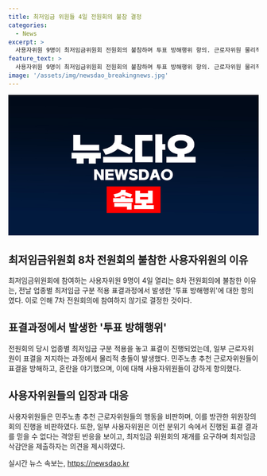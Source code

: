 ```yaml
---
title: 최저임금 위원들 4일 전원회의 불참 결정
categories:
  - News
excerpt: >
  사용자위원 9명이 최저임금위원회 전원회의 불참하며 투표 방해행위 항의. 근로자위원 물리적 충돌로 최저임금 업종별 구분 적용 부결. 사용자위원 민주노총 근로자위원들의 행태는 민주적 회의체에서 일어날 수 없는 행위 비판. 한국경영자총협회 관계자 분위기 속에서 진행된 표결 결과를 믿을 수 없다며 최저임금 삭감안 제출 의견도 있다고 전했다.
feature_text: >
  사용자위원 9명이 최저임금위원회 전원회의 불참하며 투표 방해행위 항의. 근로자위원 물리적 충돌로 최저임금 업종별 구분 적용 부결. 사용자위원 민주노총 근로자위원들의 행태는 민주적 회의체에서 일어날 수 없는 행위 비판. 한국경영자총협회 관계자 분위기 속에서 진행된 표결 결과를 믿을 수 없다며 최저임금 삭감안 제출 의견도 있다고 전했다.
image: '/assets/img/newsdao_breakingnews.jpg'
---
```


<p><img src="/assets/img/newsdao_breakingnews.jpg" alt="cryptoinkorea 속보" /></p>

<h2 data-ke-size="size26">최저임금위원회 8차 전원회의 불참한 사용자위원의 이유</h2>

<p data-ke-size="size16">최저임금위원회에 참여하는 사용자위원 9명이 4일 열리는 8차 전원회의에 불참한 이유는, 전날 업종별 최저임금 구분 적용 표결과정에서 발생한 '투표 방해행위'에 대한 항의였다. 이로 인해 7차 전원회의에 참여하지 않기로 결정한 것이다.</p>

<h2 data-ke-size="size26">표결과정에서 발생한 '투표 방해행위'</h2>

<p data-ke-size="size16">전원회의 당시 업종별 최저임금 구분 적용을 놓고 표결이 진행되었는데, 일부 근로자위원이 표결을 저지하는 과정에서 물리적 충돌이 발생했다. 민주노총 추천 근로자위원들이 표결을 방해하고, 혼란을 야기했으며, 이에 대해 사용자위원들이 강하게 항의했다.</p>

<h2 data-ke-size="size26">사용자위원들의 입장과 대응</h2>

<p data-ke-size="size16">사용자위원들은 민주노총 추천 근로자위원들의 행동을 비판하며, 이를 방관한 위원장의 회의 진행을 비판하였다. 또한, 일부 사용자위원은 이런 분위기 속에서 진행된 표결 결과를 믿을 수 없다는 격앙된 반응을 보이고, 최저임금 위원회의 재개를 요구하며 최저임금 삭감안을 제출하자는 의견을 제시하였다.</p>
실시간 뉴스 속보는, <a href="https://newsdao.kr" rel="dofollow">https://newsdao.kr</a>


